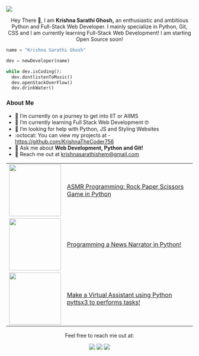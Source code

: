 <p>
  <img src="https://pbs.twimg.com/profile_banners/1495009262070026242/1672633403/1500x500">
</p>

<div align="center">

  Hey There 👋, I am **Krishna Sarathi Ghosh,** an enthusiastic and ambitious Python and Full-Stack Web Developer.
  I mainly specialize in Python, Git, CSS and I am currently learning  Full-Stack Web Development! 
  I am starting Open Source soon!

</div>

```python
name = "Krishna Sarathi Ghosh"

dev = newDeveloper(name)

while dev.isCoding():
  dev.dontlistenToMusic()
  dev.openStackOverFlow()
  dev.drinkWater()
```


<h3 style="font-family: Helvetica"; "font-weight: 800">About Me</h3>

- 🚀 I’m currently on a journey to get into IIT or AIIMS<br>
- 🌱 I’m currently learning Full Stack Web Development 🤓<br>
- 🤝 I’m looking for help with Python, JS and Styling Websites<br>
- :octocat: You can view my projects at - https://github.com/KrishnaTheCoder756<br>
- 💬 Ask me about **Web Development, Python and Git!**<br>
- 📧 Reach me out at krishnasarathishem@gmail.com





<table align="center">
<!-- YOUTUBE-VIDEOS-LIST:START --><tr><td><a href="https://www.youtube.com/watch?v=q4mcCsX56nU&t"><img width="140px" src="https://i.ytimg.com/vi/q4mcCsX56nU/mqdefault.jpg"></a></td>
<td><a href="https://www.youtube.com/watch?v=bRxhzt3UQlg">ASMR Programming: Rock Paper Scissors Game in Python <br/></td></tr>
<tr><td><a href="https://www.youtube.com/watch?v=E3SGdoHgfk0"><img width="140px" src="https://i.ytimg.com/vi/E3SGdoHgfk0/mqdefault.jpg"></a></td>
<td><a href="https://www.youtube.com/watch?v=vtKtxDdS96U">Programming a News Narrator in Python!</a><br/></td></tr>
<tr><td><a href="https://www.youtube.com/watch?v=RD39c9sgB7Y&t"><img width="140px" src="https://i.ytimg.com/vi/RD39c9sgB7Y/hqdefault.jpg?sqp=-oaymwEcCNACELwBSFXyq4qpAw4IARUAAIhCGAFwAcABBg==&rs=AOn4CLCxmaS6MYLL6kJ3vlXdLhEYsUH5gw"></a></td>
<td><a href="https://www.youtube.com/watch?v=05HEeCQSKRE">Make a Virtual Assistant using Python pyttsx3 to performs tasks!</a><br/></td></tr>
<!-- YOUTUBE-VIDEOS-LIST:END -->
</table>

<div align='center'> 
  Feel free to reach me out at:
  <br>
  <p align="center">
  <a href="https://dev.to/krishnasarathi"><img src="https://img.shields.io/badge/dev.to-0A0A0A?style=for-the-badge&logo=dev.to&logoColor=white"></a> 
  <a href="https://twitter.com/intent/follow?screen_name=codeskae"><img src="https://img.shields.io/badge/Twitter-1DA1F2?style=for-the-badge&logo=twitter&logoColor=white"></a>
  <a href="mailto:krishnasarathishem@gmail.com"><img src="https://img.shields.io/badge/mail-EA4335?style=for-the-badge&logo=gmail&logoColor=white"></a>
</p>
</div>


